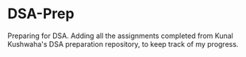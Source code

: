 # DSA-Prep
Preparing for DSA. Adding all the assignments completed from Kunal Kushwaha's DSA preparation repository, to keep track of my progress.
